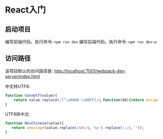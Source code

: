 # React入门

## 启动项目

编写前端代码，执行命令: `npm run dev`
编写后端代码，执行命令: `npm run dev:w`

## 访问路径

该项目默认的访问路径是: [http://localhost:7001/webpack-dev-server/index.html](http://localhost:7001/webpack-dev-server/index.html)

中文转UTF8:

```javascript
function ConvUtf(value){
    return value.replace(/[^\u0000-\u00FF]/g,function($0){return escape($0).replace(/(%u)(\w{4})/gi,"&#x$2;")});
}
```

UTF8转中文:

```javascript
function ResChinese(value){
   return unescape(value.replace(/&#x/g,'%u').replace(/;/g,''));
}
```
